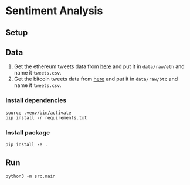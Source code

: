 # Sentiment Analysis



## Setup

## Data
1. Get the ethereum tweets data from [here](https://www.kaggle.com/datasets/mathurinache/ethereum-tweets) and put it in `data/raw/eth` and name it `tweets.csv`.
1. Get the bitcoin tweets data from [here](https://www.kaggle.com/datasets/kaushiksuresh147/bitcoin-tweets) and put it in `data/raw/btc` and name it `tweets.csv`.

### Install dependencies

```
source .venv/bin/activate
pip install -r requirements.txt

```

### Install package

```
pip install -e .
```

## Run

```
python3 -m src.main
```
